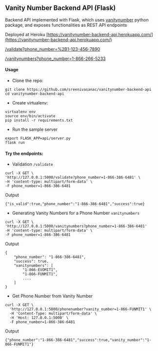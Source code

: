 ## Vanity Number Backend API (Flask)


Backend API implemented with Flask, which uses [vanitynumber](https://github.com/sreenivasanac/vanitynumber/) python package, and exposes functionalities as REST API endpoints

Deployed at Heroku [https://vanitynumber-backend-api.herokuapp.com/](https://vanitynumber-backend-api.herokuapp.com/)

[/validate?phone_number=%2B1-123-456-7890](https://vanitynumber-backend-api.herokuapp.com/validate?phone_number=%2B1-123-456-7890)

[/vanitynumbers?phone_number=1-866-266-5233](https://vanitynumber-backend-api.herokuapp.com/vanitynumbers?phone_number=1-866-266-5233)

#### Usage

- Clone the repo:
```
git clone https://github.com/sreenivasanac/vanitynumber-backend-api
cd vanitynumber-backend-api
```

- Create virtualenv:
```
virtualenv env
source env/bin/activate
pip install -r requirements.txt
```

- Run the sample server
```
export FLASK_APP=api/server.py
flask run
```

#### Try the endpoints:

- Validation `/validate`

```
curl -X GET \
'http://127.0.0.1:5000/validate?phone_number=1-866-386-6481' \
-H 'content-type: multipart/form-data' \
-F phone_number=1-866-386-6481
```

Output
```
{"is_valid":true,"phone_number":"1-866-386-6481","success":true}
```

- Generating Vanity Numbers for a Phone Number `vanitynumbers`

```
curl -X GET \
'http://127.0.0.1:5000/vanitynumbers?phone_number=1-866-386-6481'
-H 'content-type: multipart/form-data' \
-F phone_number=1-866-386-6481
```

Output

```
{
    "phone_number": "1-866-386-6481",
    "success": true,
    "vanitynumbers": [
        "1-866-EVOMIT1",
        "1-866-FUNMIT1",
        ....
    ]
}
```


- Get Phone Number from Vanity Number
```
curl -X GET \
  'http://127.0.0.1:5000/phonenumber?vanity_number=1-866-FUNMIT1' \
  -H 'Content-Type: multipart/form-data' \
  -H 'Host: 127.0.0.1:5000' \
  -F phone_number=1-866-386-6481
```

Output

```
{"phone_number":"1-866-386-6481","success":true,"vanity_number":"1-866-FUNMIT1"}
```
